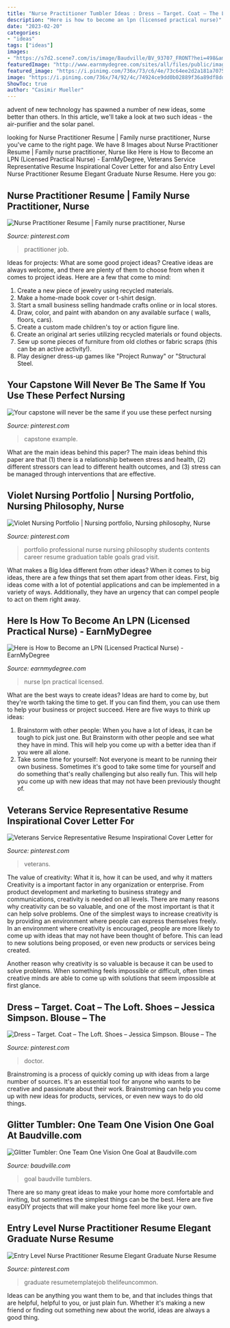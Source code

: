 ```yaml
---
title: "Nurse Practitioner Tumbler Ideas : Dress – Target. Coat – The Loft. Shoes – Jessica Simpson. Blouse – The"
description: "Here is how to become an lpn (licensed practical nurse)"
date: "2023-02-20"
categories:
- "ideas"
tags: ["ideas"]
images:
- "https://s7d2.scene7.com/is/image/Baudville/BV_93707_FRONT?hei=498&amp;wid=498&amp;op_sharpen=1&amp;resMode=sharp2"
featuredImage: "http://www.earnmydegree.com/sites/all/files/public/images/shutterstock_93496339.jpg"
featured_image: "https://i.pinimg.com/736x/73/c6/4e/73c64ee2d2a181a70756dbe7c5b9239a.jpg"
image: "https://i.pinimg.com/736x/74/92/4c/74924ce9dd0b02889f36a89df8dddba5--portfolio-ideas-professional-nurse.jpg"
ShowToc: true
author: "Casimir Mueller"
---
```



advent of new technology has spawned a number of new ideas, some better than others. In this article, we'll take a look at two such ideas - the air-purifier and the solar panel.

	

		
looking for Nurse Practitioner Resume | Family nurse practitioner, Nurse you've came to the right page. We have 8 Images about Nurse Practitioner Resume | Family nurse practitioner, Nurse like Here is How to Become an LPN (Licensed Practical Nurse) - EarnMyDegree, Veterans Service Representative Resume Inspirational Cover Letter for and also Entry Level Nurse Practitioner Resume Elegant Graduate Nurse Resume. Here you go:
		
    
## Nurse Practitioner Resume | Family Nurse Practitioner, Nurse

<img loading=lazy src="https://i.pinimg.com/736x/d8/b0/53/d8b0533e0b6937287af639c2c78a7f1d.jpg" onerror="this.onerror=null;this.src='https://tse4.mm.bing.net/th?id=OIP.M9fs5D8qhpli-5K1XWiJsgHaKr&amp;pid=15.1';" alt="Nurse Practitioner Resume | Family nurse practitioner, Nurse">

_Source: pinterest.com_

>practitioner job. 

	

Ideas for projects: What are some good project ideas?
Creative ideas are always welcome, and there are plenty of them to choose from when it comes to project ideas. Here are a few that come to mind: 
1. Create a new piece of jewelry using recycled materials.
2. Make a home-made book cover or t-shirt design.
3. Start a small business selling handmade crafts online or in local stores.
4. Draw, color, and paint with abandon on any available surface ( walls, floors, cars).
5. Create a custom made children's toy or action figure line. 
6. Create an original art series utilizing recycled materials or found objects.
7. Sew up some pieces of furniture from old clothes or fabric scraps (this can be an active activity!). 
8. Play designer dress-up games like "Project Runway" or "Structural Steel.

    
## Your Capstone Will Never Be The Same If You Use These Perfect Nursing

<img loading=lazy src="https://i.pinimg.com/736x/83/72/cd/8372cd4a9124b545837dd7957940bc81.jpg" onerror="this.onerror=null;this.src='https://tse3.mm.bing.net/th?id=OIP.rNLxq0AUqA1C_pvev6zuVgHaKe&amp;pid=15.1';" alt="Your capstone will never be the same if you use these perfect nursing">

_Source: pinterest.com_

>capstone example. 

	

What are the main ideas behind this paper?
The main ideas behind this paper are that (1) there is a relationship between stress and health, (2) different stressors can lead to different health outcomes, and (3) stress can be managed through interventions that are effective.

    
## Violet Nursing Portfolio | Nursing Portfolio, Nursing Philosophy, Nurse

<img loading=lazy src="https://i.pinimg.com/736x/74/92/4c/74924ce9dd0b02889f36a89df8dddba5--portfolio-ideas-professional-nurse.jpg" onerror="this.onerror=null;this.src='https://tse3.mm.bing.net/th?id=OIP.p3Nu4VyXxOoOt5XJHMw3KQHaFj&amp;pid=15.1';" alt="Violet Nursing Portfolio | Nursing portfolio, Nursing philosophy, Nurse">

_Source: pinterest.com_

>portfolio professional nurse nursing philosophy students contents career resume graduation table goals grad visit. 

	

What makes a Big Idea different from other ideas?
When it comes to big ideas, there are a few things that set them apart from other ideas. First, big ideas come with a lot of potential applications and can be implemented in a variety of ways. Additionally, they have an urgency that can compel people to act on them right away.

    
## Here Is How To Become An LPN (Licensed Practical Nurse) - EarnMyDegree

<img loading=lazy src="http://www.earnmydegree.com/sites/all/files/public/images/shutterstock_93496339.jpg" onerror="this.onerror=null;this.src='https://tse2.mm.bing.net/th?id=OIP.caloWT9-r9RUFy-nmZQEEwHaFZ&amp;pid=15.1';" alt="Here is How to Become an LPN (Licensed Practical Nurse) - EarnMyDegree">

_Source: earnmydegree.com_

>nurse lpn practical licensed. 

	

What are the best ways to create ideas?
Ideas are hard to come by, but they're worth taking the time to get. If you can find them, you can use them to help your business or project succeed. Here are five ways to think up ideas: 
1. Brainstorm with other people: When you have a lot of ideas, it can be tough to pick just one. But Brainstorm with other people and see what they have in mind. This will help you come up with a better idea than if you were all alone. 
2. Take some time for yourself: Not everyone is meant to be running their own business. Sometimes it's good to take some time for yourself and do something that's really challenging but also really fun. This will help you come up with new ideas that may not have been previously thought of. 

    
## Veterans Service Representative Resume Inspirational Cover Letter For

<img loading=lazy src="https://i.pinimg.com/736x/cf/4f/02/cf4f02938371daed49f7940d6867e203.jpg" onerror="this.onerror=null;this.src='https://tse3.mm.bing.net/th?id=OIP.HYdbVwd_bK9QJ6XSAwsL9gHaJl&amp;pid=15.1';" alt="Veterans Service Representative Resume Inspirational Cover Letter for">

_Source: pinterest.com_

>veterans. 

	

The value of creativity: What it is, how it can be used, and why it matters
Creativity is a important factor in any organization or enterprise. From product development and marketing to business strategy and communications, creativity is needed on all levels. There are many reasons why creativity can be so valuable, and one of the most important is that it can help solve problems.
One of the simplest ways to increase creativity is by providing an environment where people can express themselves freely. In an environment where creativity is encouraged, people are more likely to come up with ideas that may not have been thought of before. This can lead to new solutions being proposed, or even new products or services being created.

Another reason why creativity is so valuable is because it can be used to solve problems. When something feels impossible or difficult, often times creative minds are able to come up with solutions that seem impossible at first glance.

    
## Dress – Target. Coat – The Loft. Shoes – Jessica Simpson. Blouse – The

<img loading=lazy src="https://i.pinimg.com/736x/32/37/06/323706fb87d8c0f775899b80c5c351d3--loft-blouse.jpg" onerror="this.onerror=null;this.src='https://tse4.mm.bing.net/th?id=OIP.35dnWTkyzCrsMWPgJanXhwHaJ3&amp;pid=15.1';" alt="Dress – Target. Coat – The Loft. Shoes – Jessica Simpson. Blouse – The">

_Source: pinterest.com_

>doctor. 

	

Brainstroming is a process of quickly coming up with ideas from a large number of sources. It's an essential tool for anyone who wants to be creative and passionate about their work. Brainstroming can help you come up with new ideas for products, services, or even new ways to do old things.

    
## Glitter Tumbler: One Team One Vision One Goal At Baudville.com

<img loading=lazy src="https://s7d2.scene7.com/is/image/Baudville/BV_93707_FRONT?hei=498&amp;wid=498&amp;op_sharpen=1&amp;resMode=sharp2" onerror="this.onerror=null;this.src='https://tse2.mm.bing.net/th?id=OIP.MNktYWxMbH99w4zm2nndaAHaHa&amp;pid=15.1';" alt="Glitter Tumbler: One Team One Vision One Goal at Baudville.com">

_Source: baudville.com_

>goal baudville tumblers. 

	

There are so many great ideas to make your home more comfortable and inviting, but sometimes the simplest things can be the best. Here are five easyDIY projects that will make your home feel more like your own.

    
## Entry Level Nurse Practitioner Resume Elegant Graduate Nurse Resume

<img loading=lazy src="https://i.pinimg.com/736x/73/c6/4e/73c64ee2d2a181a70756dbe7c5b9239a.jpg" onerror="this.onerror=null;this.src='https://tse3.mm.bing.net/th?id=OIP.vE-o72lK4NJAlBlm6Q77EgHaJu&amp;pid=15.1';" alt="Entry Level Nurse Practitioner Resume Elegant Graduate Nurse Resume">

_Source: pinterest.com_

>graduate resumetemplatejob thelifeuncommon. 

	

Ideas can be anything you want them to be, and that includes things that are helpful, helpful to you, or just plain fun. Whether it's making a new friend or finding out something new about the world, ideas are always a good thing.

